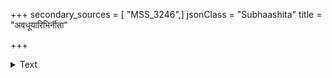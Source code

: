 +++
secondary_sources = [ "MSS_3246",]
jsonClass = "Subhaashita"
title = "अवधूयारिभिर्नीता"

+++

<details><summary>Text</summary>

अवधूयारिभिर्नीता हरिणैस्तुल्यवृत्तिताम्।  
अन्योन्यस्यापि जिह्रीमः किं पुनः सहवासिनाम्॥
</details>
